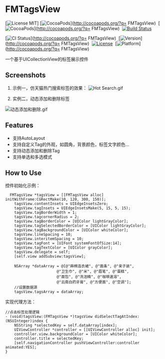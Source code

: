 # FMTagsView

[![License MIT](https://img.shields.io/badge/license-MIT-green.svg?style=flat)]
[![CocoaPods](http://img.shields.io/cocoapods/v/FMTagsView.svg?style=flat)](http://cocoapods.org/?q= FMTagsView)&nbsp;
[![CocoaPods](http://img.shields.io/cocoapods/p/FMTagsView.svg?style=flat)](http://cocoapods.org/?q= FMTagsView)&nbsp;
[![Build Status](https://travis-ci.org/ibireme/FMTagsView.svg?branch=master)](https://travis-ci.org/Subo/FMTagsView)

[![CI Status](http://img.shields.io/travis/Subo/FMTagsView.svg?style=flat)](http://cocoapods.org/?q= FMTagsView)&nbsp;
[![Version](https://img.shields.io/cocoapods/v/FMTagsView.svg?style=flat)](http://cocoapods.org/?q= FMTagsView)&nbsp;
[![License](https://img.shields.io/cocoapods/l/FMTagsView.svg?style=flat)](https://github.com/lexiaoyao20/FMTagsView/blob/master/LICENSE)&nbsp;
[![Platform](https://img.shields.io/cocoapods/p/FMTagsView.svg?style=flat)](http://cocoapods.org/?q= FMTagsView)&nbsp;

一个基于UICollectionView的标签展示控件 

## Screenshots
1. 示例一，仿天猫热门搜索标签的效果：
![Hot Search.gif](https://github.com/lexiaoyao20/FMTagsView/blob/master/Screenshots/aaaa.gif)

2. 实例二，动态添加和删除标签

![动态添加和删除.gif](https://github.com/lexiaoyao20/FMTagsView/blob/master/Screenshots/bbb.gif)


##  Features
* 支持AutoLayout
* 支持自定义Tag的外观，如圆角，背景颜色，标签文字颜色...
* 支持动态添加和删除Tag
* 支持单选和多选模式

## How to Use
控件初始化示例：
```
  FMTagsView *tagsView = [[FMTagsView alloc] initWithFrame:CGRectMake(10, 120, 300, 150)];
    tagsView.contentInsets = UIEdgeInsetsZero;
    tagsView.tagInsets = UIEdgeInsetsMake(5, 15, 5, 15);
    tagsView.tagBorderWidth = 1;
    tagsView.tagcornerRadius = 2;
    tagsView.tagBorderColor = [UIColor lightGrayColor];
    tagsView.tagSelectedBorderColor = [UIColor lightGrayColor];
    tagsView.tagBackgroundColor = [UIColor whiteColor];
    tagsView.lineSpacing = 10;
    tagsView.interitemSpacing = 10;
    tagsView.tagFont = [UIFont systemFontOfSize:14];
    tagsView.tagTextColor = [UIColor grayColor];
    tagsView.delegate = self;
    [self.view addSubview:tagsView];
    
    NSArray *dataArray = @[@"麻棉连衣裙", @"面条", @"亲子装",
                       @"卫生巾", @"米", @"眉笔", @"蛋糕",
                       @"面包", @"洗洁精", @"咖啡速溶",
                       @"云南白药牙膏", @"方便面", @"空调"];
    //设置数据源
    tagsView.tagsArray = dataArray;
```
实现代理方法：
```
//点击标签处理逻辑
- (void)tagsView:(FMTagsView *)tagsView didSelectTagAtIndex:(NSUInteger)index {
    NSString *selectedKey = self.dataArray[index];
    UIViewController *controller = [[UIViewController alloc] init];
    controller.view.backgroundColor = [UIColor whiteColor];
    controller.title = selectedKey;
    [self.navigationController pushViewController:controller animated:YES];
}
```
